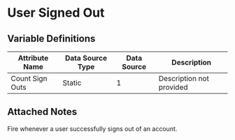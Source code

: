 # User Signed Out

### 

## Variable Definitions

| Attribute Name|Data Source Type|Data Source|Description|
| --- | --- | --- | --- |
|Count Sign Outs|Static|1|Description not provided|

## Attached Notes

<p>Fire whenever a user successfully signs out of an account.</p>